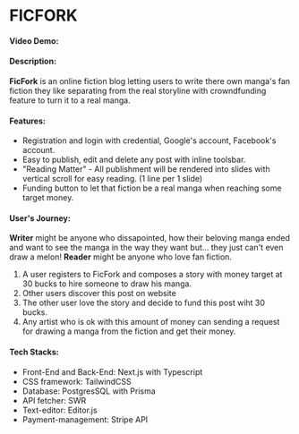 # FICFORK
#### Video Demo:  <URL HERE>
#### Description:
**FicFork** is an online fiction blog letting users to write there own manga's fan fiction they like separating from the real storyline with crowndfunding feature to turn it to a real manga.

#### Features:
* Registration and login with credential, Google's account, Facebook's account.
* Easy to publish, edit and delete any post with inline toolsbar.
* "Reading Matter" - All publishment will be rendered into slides with vertical scroll for easy reading. (1 line per 1 slide)
* Funding button to let that fiction be a real manga when reaching some target money.

#### User's Journey:
**Writer** might be anyone who dissapointed, how their beloving manga ended and want to see the manga in the way they want but... they just can't even draw a melon!
**Reader** might be anyone who love fan fiction.

1. A user registers to FicFork and composes a story with money target at 30 bucks to hire someone to draw his manga.
2. Other users discover this post on website
3. The other user love the story and decide to fund this post wiht 30 bucks.
4. Any artist who is ok with this amount of money can sending a request for drawing a manga from the fiction and get their money.

#### Tech Stacks:
* Front-End and Back-End: Next.js with Typescript
* CSS framework: TailwindCSS
* Database: PostgresSQL with Prisma
* API fetcher: SWR
* Text-editor: Editor.js
* Payment-management: Stripe API
